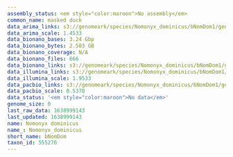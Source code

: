 ```yaml
---
assembly_status: <em style="color:maroon">No assembly</em>
common_name: masked duck
data_arima_links: s3://genomeark/species/Nomonyx_dominicus/bNomDom1/genomic_data/arima/<br>
data_arima_scale: 1.4533
data_bionano_bases: 3.24 Gbp
data_bionano_bytes: 2.503 GB
data_bionano_coverage: N/A
data_bionano_files: 666
data_bionano_links: s3://genomeark/species/Nomonyx_dominicus/bNomDom1/genomic_data/bionano/<br>
data_illumina_links: s3://genomeark/species/Nomonyx_dominicus/bNomDom1/genomic_data/illumina/<br>
data_illumina_scale: 1.9533
data_pacbio_links: s3://genomeark/species/Nomonyx_dominicus/bNomDom1/genomic_data/pacbio/<br>
data_pacbio_scale: 0.5378
data_status: '<em style="color:maroon">No data</em>'
genome_size: 0
last_raw_data: 1638999143
last_updated: 1638999143
name: Nomonyx dominicus
name_: Nomonyx_dominicus
short_name: bNomDom
taxon_id: 555276
---
```

